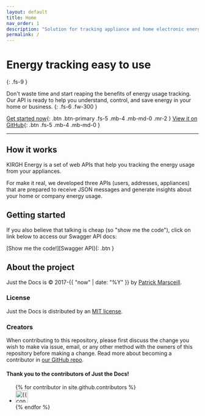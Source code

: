 ```yaml
---
layout: default
title: Home
nav_order: 1
description: "Solution for tracking appliance and home electronic energy use through web APIs"
permalink: /
---
```


# Energy tracking easy to use
{: .fs-9 }

Don't waste time and start reaping the benefits of energy usage tracking. Our API is ready to help you understand, control, and save energy in your home or business.
{: .fs-6 .fw-300 }

[Get started now](#getting-started){: .btn .btn-primary .fs-5 .mb-4 .mb-md-0 .mr-2 }
[View it on GitHub][KIRGH Energy repo]{: .btn .fs-5 .mb-4 .mb-md-0 }

---

## How it works

KIRGH Energy is a set of web APIs that help you tracking the energy usage from your appliances.

For make it real, we developed three APIs (users, addresses, appliances) that are prepared to receive JSON messages and generate insights about your home or company energy usage.

## Getting started

If you also believe that talking is cheap (so "show me the code"), click on link below to access our Swagger API docs:

<span class="fs-3">
[Show me the code!][Swagger API]{: .btn }
</span>

## About the project

Just the Docs is &copy; 2017-{{ "now" | date: "%Y" }} by [Patrick Marsceill](http://patrickmarsceill.com).

### License

Just the Docs is distributed by an [MIT license](https://github.com/just-the-docs/just-the-docs/tree/main/LICENSE.txt).

### Creators

When contributing to this repository, please first discuss the change you wish to make via issue,
email, or any other method with the owners of this repository before making a change. Read more about becoming a contributor in [our GitHub repo](https://github.com/just-the-docs/just-the-docs#contributing).

#### Thank you to the contributors of Just the Docs!

<ul class="list-style-none">
{% for contributor in site.github.contributors %}
  <li class="d-inline-block mr-1">
     <a href="{{ contributor.html_url }}"><img src="{{ contributor.avatar_url }}" width="32" height="32" alt="{{ contributor.login }}"></a>
  </li>
{% endfor %}
</ul>

[KIRGH Energy repo]: https://github.com/bigois/kirgh-energy
[Swagger API]: https://petstore.swagger.io